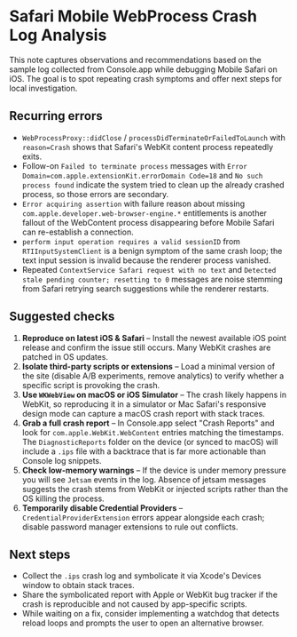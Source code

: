 # Safari Mobile WebProcess Crash Log Analysis

This note captures observations and recommendations based on the sample log
collected from Console.app while debugging Mobile Safari on iOS. The goal is to
spot repeating crash symptoms and offer next steps for local investigation.

## Recurring errors

- `WebProcessProxy::didClose` / `processDidTerminateOrFailedToLaunch` with
  `reason=Crash` shows that Safari's WebKit content process repeatedly exits.
- Follow-on `Failed to terminate process` messages with
  `Error Domain=com.apple.extensionKit.errorDomain Code=18` and
  `No such process found` indicate the system tried to clean up the already
  crashed process, so those errors are secondary.
- `Error acquiring assertion` with failure reason about missing
  `com.apple.developer.web-browser-engine.*` entitlements is another fallout of
  the WebContent process disappearing before Mobile Safari can re-establish a
  connection.
- `perform input operation requires a valid sessionID` from
  `RTIInputSystemClient` is a benign symptom of the same crash loop; the text
  input session is invalid because the renderer process vanished.
- Repeated `ContextService Safari request with no text` and
  `Detected stale pending counter; resetting to 0` messages are noise stemming
  from Safari retrying search suggestions while the renderer restarts.

## Suggested checks

1. **Reproduce on latest iOS & Safari** – Install the newest available iOS
   point release and confirm the issue still occurs. Many WebKit crashes are
   patched in OS updates.
2. **Isolate third-party scripts or extensions** – Load a minimal version of
   the site (disable A/B experiments, remove analytics) to verify whether a
   specific script is provoking the crash.
3. **Use `WKWebView` on macOS or iOS Simulator** – The crash likely happens in
   WebKit, so reproducing it in a simulator or Mac Safari's responsive design
   mode can capture a macOS crash report with stack traces.
4. **Grab a full crash report** – In Console.app select "Crash Reports" and look
   for `com.apple.WebKit.WebContent` entries matching the timestamps. The
   `DiagnosticReports` folder on the device (or synced to macOS) will include
   a `.ips` file with a backtrace that is far more actionable than Console log
   snippets.
5. **Check low-memory warnings** – If the device is under memory pressure you
   will see `Jetsam` events in the log. Absence of jetsam messages suggests the
   crash stems from WebKit or injected scripts rather than the OS killing the
   process.
6. **Temporarily disable Credential Providers** – `CredentialProviderExtension`
   errors appear alongside each crash; disable password manager extensions to
   rule out conflicts.

## Next steps

- Collect the `.ips` crash log and symbolicate it via Xcode's Devices window to
  obtain stack traces.
- Share the symbolicated report with Apple or WebKit bug tracker if the crash is
  reproducible and not caused by app-specific scripts.
- While waiting on a fix, consider implementing a watchdog that detects reload
  loops and prompts the user to open an alternative browser.

